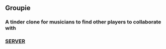 ## Groupie

### A tinder clone for musicians to find other players to collaborate with

### <a href="https://github.com/tylerbriskie/groupier-server">SERVER</a>
